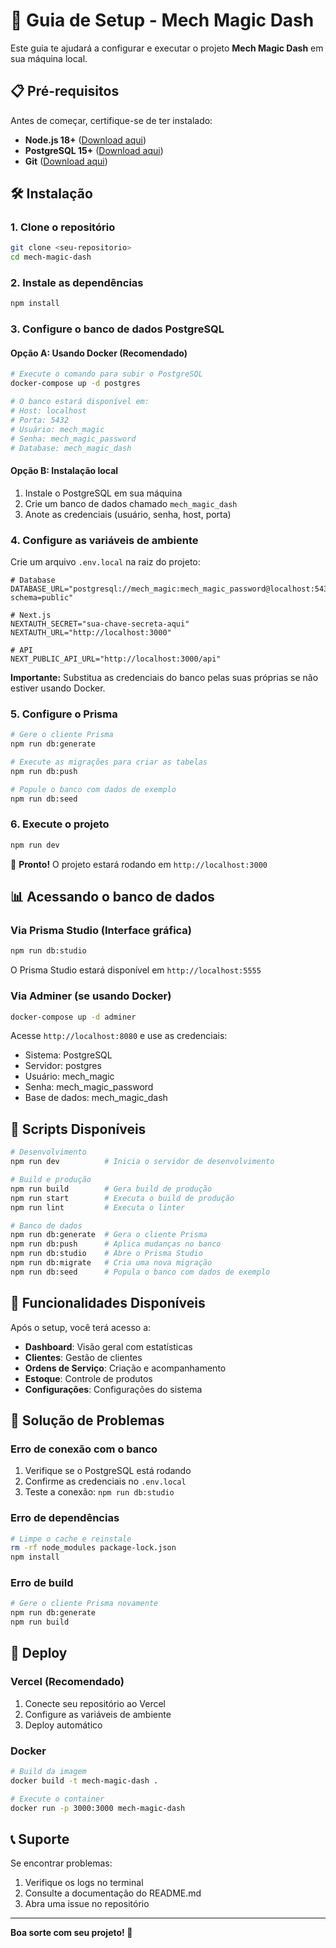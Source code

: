 # 🚀 Guia de Setup - Mech Magic Dash

Este guia te ajudará a configurar e executar o projeto **Mech Magic Dash** em sua máquina local.

## 📋 Pré-requisitos

Antes de começar, certifique-se de ter instalado:

- **Node.js 18+** ([Download aqui](https://nodejs.org/))
- **PostgreSQL 15+** ([Download aqui](https://www.postgresql.org/download/))
- **Git** ([Download aqui](https://git-scm.com/))

## 🛠️ Instalação

### 1. Clone o repositório

```bash
git clone <seu-repositorio>
cd mech-magic-dash
```

### 2. Instale as dependências

```bash
npm install
```

### 3. Configure o banco de dados PostgreSQL

#### Opção A: Usando Docker (Recomendado)

```bash
# Execute o comando para subir o PostgreSQL
docker-compose up -d postgres

# O banco estará disponível em:
# Host: localhost
# Porta: 5432
# Usuário: mech_magic
# Senha: mech_magic_password
# Database: mech_magic_dash
```

#### Opção B: Instalação local

1. Instale o PostgreSQL em sua máquina
2. Crie um banco de dados chamado `mech_magic_dash`
3. Anote as credenciais (usuário, senha, host, porta)

### 4. Configure as variáveis de ambiente

Crie um arquivo `.env.local` na raiz do projeto:

```env
# Database
DATABASE_URL="postgresql://mech_magic:mech_magic_password@localhost:5432/mech_magic_dash?schema=public"

# Next.js
NEXTAUTH_SECRET="sua-chave-secreta-aqui"
NEXTAUTH_URL="http://localhost:3000"

# API
NEXT_PUBLIC_API_URL="http://localhost:3000/api"
```

**Importante:** Substitua as credenciais do banco pelas suas próprias se não estiver usando Docker.

### 5. Configure o Prisma

```bash
# Gere o cliente Prisma
npm run db:generate

# Execute as migrações para criar as tabelas
npm run db:push

# Popule o banco com dados de exemplo
npm run db:seed
```

### 6. Execute o projeto

```bash
npm run dev
```

🎉 **Pronto!** O projeto estará rodando em `http://localhost:3000`

## 📊 Acessando o banco de dados

### Via Prisma Studio (Interface gráfica)

```bash
npm run db:studio
```

O Prisma Studio estará disponível em `http://localhost:5555`

### Via Adminer (se usando Docker)

```bash
docker-compose up -d adminer
```

Acesse `http://localhost:8080` e use as credenciais:

- Sistema: PostgreSQL
- Servidor: postgres
- Usuário: mech_magic
- Senha: mech_magic_password
- Base de dados: mech_magic_dash

## 🔧 Scripts Disponíveis

```bash
# Desenvolvimento
npm run dev          # Inicia o servidor de desenvolvimento

# Build e produção
npm run build        # Gera build de produção
npm run start        # Executa o build de produção
npm run lint         # Executa o linter

# Banco de dados
npm run db:generate  # Gera o cliente Prisma
npm run db:push      # Aplica mudanças no banco
npm run db:studio    # Abre o Prisma Studio
npm run db:migrate   # Cria uma nova migração
npm run db:seed      # Popula o banco com dados de exemplo
```

## 📱 Funcionalidades Disponíveis

Após o setup, você terá acesso a:

- **Dashboard**: Visão geral com estatísticas
- **Clientes**: Gestão de clientes
- **Ordens de Serviço**: Criação e acompanhamento
- **Estoque**: Controle de produtos
- **Configurações**: Configurações do sistema

## 🐛 Solução de Problemas

### Erro de conexão com o banco

1. Verifique se o PostgreSQL está rodando
2. Confirme as credenciais no `.env.local`
3. Teste a conexão: `npm run db:studio`

### Erro de dependências

```bash
# Limpe o cache e reinstale
rm -rf node_modules package-lock.json
npm install
```

### Erro de build

```bash
# Gere o cliente Prisma novamente
npm run db:generate
npm run build
```

## 🚀 Deploy

### Vercel (Recomendado)

1. Conecte seu repositório ao Vercel
2. Configure as variáveis de ambiente
3. Deploy automático

### Docker

```bash
# Build da imagem
docker build -t mech-magic-dash .

# Execute o container
docker run -p 3000:3000 mech-magic-dash
```

## 📞 Suporte

Se encontrar problemas:

1. Verifique os logs no terminal
2. Consulte a documentação do README.md
3. Abra uma issue no repositório

---

**Boa sorte com seu projeto! 🎉**
